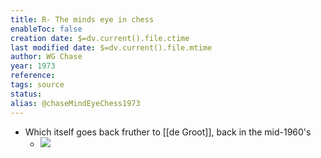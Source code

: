 ```yaml
---
title: R- The minds eye in chess
enableToc: false
creation date: $=dv.current().file.ctime
last modified date: $=dv.current().file.mtime
author: WG Chase
year: 1973
reference: 
tags: source
status: 
alias: @chaseMindEyeChess1973
---
```





-   Which itself goes back fruther to [[de Groot]], back in the mid-1960's
    -   ![](https://firebasestorage.googleapis.com/v0/b/firescript-577a2.appspot.com/o/imgs%2Fapp%2Fmegacoglab%2FCDetOUrlhl.png?alt=media&token=b959da26-77bc-48d9-9fe7-e0f8d5db6626)